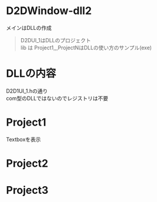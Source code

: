 # D2DWindow-dll2
メインはDLLの作成  
>D2DUI_1はDLLのプロジェクト  
>lib は
>Project1,,,ProjectNはDLLの使い方のサンプル(exe)  

# DLLの内容  
D2D1UI_1.hの通り  
com型のDLLではないのでレジストリは不要  

# Project1
Textboxを表示

# Project2

# Project3
